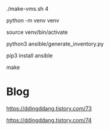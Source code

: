 ./make-vms.sh 4

python -m venv venv

source venv/bin/activate

python3 ansible/generate_inventory.py

pip3 install ansible

make

# Blog

https://ddingddang.tistory.com/73

https://ddingddang.tistory.com/74
